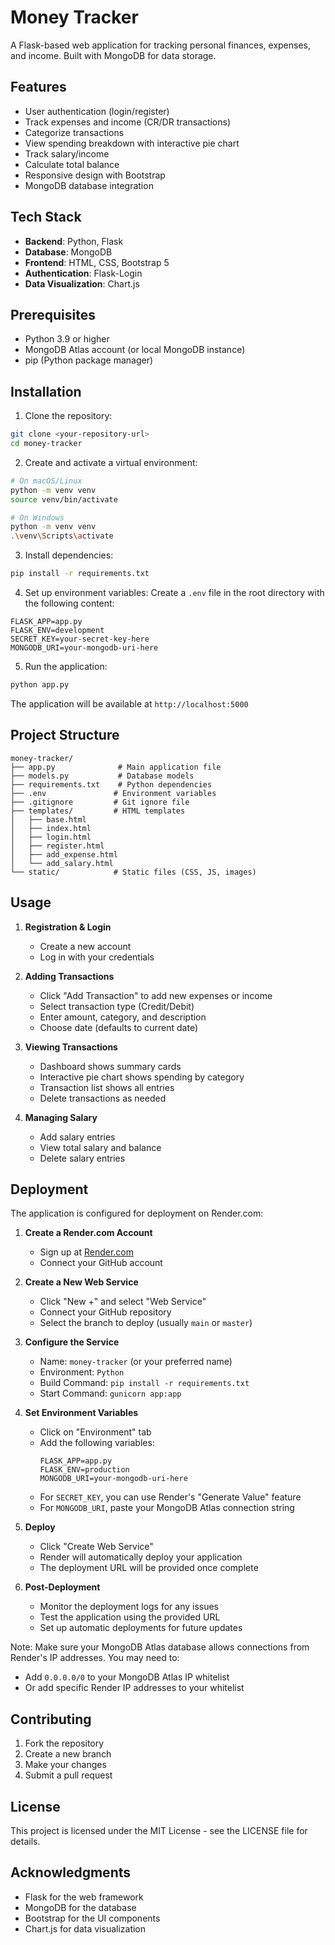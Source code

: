 # Money Tracker

A Flask-based web application for tracking personal finances, expenses, and income. Built with MongoDB for data storage.

## Features

- User authentication (login/register)
- Track expenses and income (CR/DR transactions)
- Categorize transactions
- View spending breakdown with interactive pie chart
- Track salary/income
- Calculate total balance
- Responsive design with Bootstrap
- MongoDB database integration

## Tech Stack

- **Backend**: Python, Flask
- **Database**: MongoDB
- **Frontend**: HTML, CSS, Bootstrap 5
- **Authentication**: Flask-Login
- **Data Visualization**: Chart.js

## Prerequisites

- Python 3.9 or higher
- MongoDB Atlas account (or local MongoDB instance)
- pip (Python package manager)

## Installation

1. Clone the repository:
```bash
git clone <your-repository-url>
cd money-tracker
```

2. Create and activate a virtual environment:
```bash
# On macOS/Linux
python -m venv venv
source venv/bin/activate

# On Windows
python -m venv venv
.\venv\Scripts\activate
```

3. Install dependencies:
```bash
pip install -r requirements.txt
```

4. Set up environment variables:
Create a `.env` file in the root directory with the following content:
```
FLASK_APP=app.py
FLASK_ENV=development
SECRET_KEY=your-secret-key-here
MONGODB_URI=your-mongodb-uri-here
```

5. Run the application:
```bash
python app.py
```

The application will be available at `http://localhost:5000`

## Project Structure

```
money-tracker/
├── app.py              # Main application file
├── models.py           # Database models
├── requirements.txt    # Python dependencies
├── .env               # Environment variables
├── .gitignore         # Git ignore file
├── templates/         # HTML templates
│   ├── base.html
│   ├── index.html
│   ├── login.html
│   ├── register.html
│   ├── add_expense.html
│   └── add_salary.html
└── static/            # Static files (CSS, JS, images)
```

## Usage

1. **Registration & Login**
   - Create a new account
   - Log in with your credentials

2. **Adding Transactions**
   - Click "Add Transaction" to add new expenses or income
   - Select transaction type (Credit/Debit)
   - Enter amount, category, and description
   - Choose date (defaults to current date)

3. **Viewing Transactions**
   - Dashboard shows summary cards
   - Interactive pie chart shows spending by category
   - Transaction list shows all entries
   - Delete transactions as needed

4. **Managing Salary**
   - Add salary entries
   - View total salary and balance
   - Delete salary entries

## Deployment

The application is configured for deployment on Render.com:

1. **Create a Render.com Account**
   - Sign up at [Render.com](https://render.com)
   - Connect your GitHub account

2. **Create a New Web Service**
   - Click "New +" and select "Web Service"
   - Connect your GitHub repository
   - Select the branch to deploy (usually `main` or `master`)

3. **Configure the Service**
   - Name: `money-tracker` (or your preferred name)
   - Environment: `Python`
   - Build Command: `pip install -r requirements.txt`
   - Start Command: `gunicorn app:app`

4. **Set Environment Variables**
   - Click on "Environment" tab
   - Add the following variables:
     ```
     FLASK_APP=app.py
     FLASK_ENV=production
     MONGODB_URI=your-mongodb-uri-here
     ```
   - For `SECRET_KEY`, you can use Render's "Generate Value" feature
   - For `MONGODB_URI`, paste your MongoDB Atlas connection string

5. **Deploy**
   - Click "Create Web Service"
   - Render will automatically deploy your application
   - The deployment URL will be provided once complete

6. **Post-Deployment**
   - Monitor the deployment logs for any issues
   - Test the application using the provided URL
   - Set up automatic deployments for future updates

Note: Make sure your MongoDB Atlas database allows connections from Render's IP addresses. You may need to:
- Add `0.0.0.0/0` to your MongoDB Atlas IP whitelist
- Or add specific Render IP addresses to your whitelist

## Contributing

1. Fork the repository
2. Create a new branch
3. Make your changes
4. Submit a pull request

## License

This project is licensed under the MIT License - see the LICENSE file for details.

## Acknowledgments

- Flask for the web framework
- MongoDB for the database
- Bootstrap for the UI components
- Chart.js for data visualization 